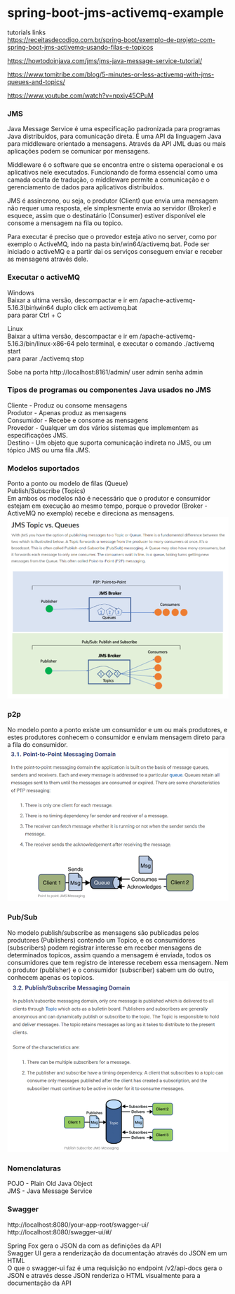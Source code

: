 # spring-boot-jms-activemq-example
tutorials links  
https://receitasdecodigo.com.br/spring-boot/exemplo-de-projeto-com-spring-boot-jms-activemq-usando-filas-e-topicos

https://howtodoinjava.com/jms/jms-java-message-service-tutorial/

https://www.tomitribe.com/blog/5-minutes-or-less-activemq-with-jms-queues-and-topics/

https://www.youtube.com/watch?v=npxiy45CPuM   

### JMS   
Java Message Service é uma especificação padronizada para programas Java distribuídos, para comunicação direta.
É uma API da linguagem Java para middleware orientado a mensagens. Através da API JML duas ou mais aplicações podem se comunicar por mensagens.

Middleware é o software que se encontra entre o sistema operacional e os aplicativos nele executados. Funcionando de forma essencial como uma camada oculta de tradução, o middleware permite a comunicação e o gerenciamento de dados para aplicativos distribuídos.  

JMS é assincrono, ou seja, o produtor (Client) que envia uma mensagem não requer uma resposta, ele simplesmente envia ao servidor (Broker) e esquece, assim que o destinatário (Consumer) estiver disponível ele consome a mensagem na fila ou topico.

Para executar é preciso que o provedor esteja ativo no server, como por exemplo o ActiveMQ, indo na pasta bin/win64/activemq.bat. Pode ser iniciado o activeMQ e a partir dai os serviços conseguem enviar e receber as mensagens através dele.

### Executar o activeMQ  
Windows  
Baixar a ultima versão, descompactar e ir em /apache-activemq-5.16.3\bin\win64 duplo click em activemq.bat  
para parar Ctrl + C  

Linux  
Baixar a ultima versão, descompactar e ir em /apache-activemq-5.16.3/bin/linux-x86-64 pelo terminal, e executar o comando ./activemq start  
para parar ./activemq stop  


Sobe na porta http://localhost:8161/admin/ user admin senha admin

### Tipos de programas ou componentes Java usados no JMS  
Cliente - Produz ou consome mensagens  
Produtor - Apenas produz as mensagens  
Consumidor -  Recebe e consome as mensagens  
Provedor - Qualquer um dos vários sistemas que implementem as especificações JMS.  
Destino - Um objeto que suporta comunicação indireta no JMS, ou um tópico JMS ou uma fila JMS.  

### Modelos suportados
Ponto a ponto ou modelo de filas (Queue)  
Publish/Subscribe (Topics)  
Em ambos os modelos não é necessário que o produtor e consumidor estejam em execução ao mesmo tempo, porque o provedor (Broker - ActiveMQ no exemplo) recebe e direciona as mensagens.  
![](images/JmsTopicsVSQueue.png)

### p2p
No modelo ponto a ponto existe um consumidor e um ou mais produtores, e estes produtores conhecem o consumidor e enviam mensagem direto para a fila do consumidor.  
![](images/p2pExample.png)  

### Pub/Sub  
No modelo publish/subscribe as mensagens são publicadas pelos produtores (Publishers) contendo um Topico, e os consumidores (subscribers) podem registrar interesse em receber mensagens de determinados topicos, assim quando a mensagem é enviada, todos os consumidores que tem registro de interesse recebem essa mensagem. Nem o produtor (publisher) e o consumidor (subscriber) sabem um do outro, conhecem apenas os topicos.  
![](images/PubSubExample.png)  

### Nomenclaturas
POJO - Plain Old Java Object  
JMS - Java Message Service

### Swagger  
http://localhost:8080/your-app-root/swagger-ui/  
http://localhost:8080/swagger-ui/#/  

Spring Fox gera o JSON da com as definições da API  
Swagger UI gera a renderização da documentação através do JSON em um HTML  
O que o swagger-ui faz é uma requisição no endpoint /v2/api-docs gera o JSON e através desse JSON renderiza o HTML visualmente para a documentação da API